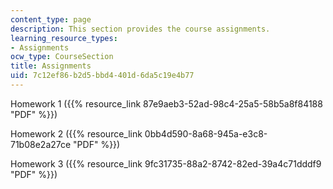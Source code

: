 ```yaml
---
content_type: page
description: This section provides the course assignments.
learning_resource_types:
- Assignments
ocw_type: CourseSection
title: Assignments
uid: 7c12ef86-b2d5-bbd4-401d-6da5c19e4b77
---
```


Homework 1 ({{% resource_link 87e9aeb3-52ad-98c4-25a5-58b5a8f84188 "PDF" %}})

Homework 2 ({{% resource_link 0bb4d590-8a68-945a-e3c8-71b08e2a27ce "PDF" %}})

Homework 3 ({{% resource_link 9fc31735-88a2-8742-82ed-39a4c71dddf9 "PDF" %}})